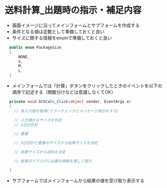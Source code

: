 # 送料計算_出題時の指示・補足内容

- 画面イメージに沿ってメインフォームとサブフォームを作成する
- 条件となる値は定数として準備しておくと良い
- サイズに関する情報をenumで準備しておくと良い

``` cs
  public enum PackageSize
  {
      NONE,
      S,
      M,
      L,
  }
```

- メインフォームでは「計算」ボタンをクリックしたときのイベントを以下の順序で記述する（関数分けなどは意識しなくてOK）

``` cs
  private void btbCalc_Click(object sender, EventArgs e)
  {
    // 各入力値を取得(エラーチェックとメッセージ表示もする)

    // 入力値からサイズを判定
    // 3辺の合計

    // 重量

    // 3辺合計と重量のサイズから結果サイズを決定

    // 結果サイズから送料を決定

    // 結果ダイアログに必要な情報を渡して表示

  }
```

- サブフォームではメインフォームから結果の値を受け取り表示する
